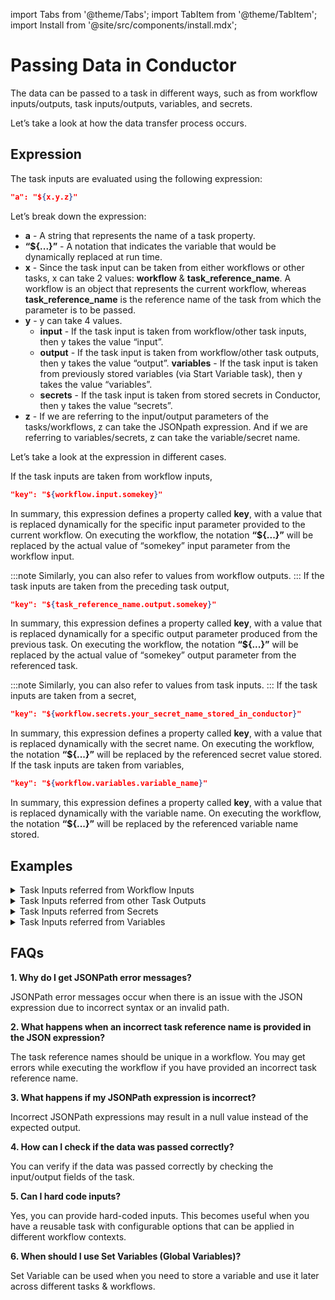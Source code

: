 import Tabs from '@theme/Tabs';
import TabItem from '@theme/TabItem';
import Install from '@site/src/components/install.mdx';


# Passing Data in Conductor

The data can be passed to a task in different ways, such as from workflow inputs/outputs, task inputs/outputs, variables, and secrets.

Let’s take a look at how the data transfer process occurs.

## Expression

The task inputs are evaluated using the following expression:

```json
"a": "${x.y.z}"
```
Let’s break down the expression:

* **a** - A string that represents the name of a task property.
* **“${...}”** - A notation that indicates the variable that would be dynamically replaced at run time.
* **x** - Since the task input can be taken from either workflows or other tasks, x can take 2 values: **workflow** & **task_reference_name**. A workflow is an object that represents the current workflow, whereas **task_reference_name** is the reference name of the task from which the parameter is to be passed.
* **y** - y can take 4 values.<ul><li>**input** - If the task input is taken from workflow/other task inputs, then y takes the value “input”.</li><li>**output** - If the task input is taken from workflow/other task outputs, then y takes the value “output”.
**variables** - If the task input is taken from previously stored variables (via Start Variable task), then y takes the value “variables”.</li><li>**secrets** - If the task input is taken from stored secrets in Conductor, then y takes the value “secrets”.</li></ul>
* **z** - If we are referring to the input/output parameters of the tasks/workflows, z can take the JSONpath expression. And if we are referring to variables/secrets, z can take the variable/secret name.

Let’s take a look at the expression in different cases.

<Tabs>
<TabItem value="Case 1" label="Case 1">
If the task inputs are taken from workflow inputs, 

```json
"key": "${workflow.input.somekey}"
```
In summary, this expression defines a property called **key**, with a value that is replaced dynamically for the specific input parameter provided to the current workflow. On executing the workflow, the notation **“${...}”** will be replaced by the actual value of “somekey” input parameter from the workflow input.

:::note
Similarly, you can also refer to values from workflow outputs.
:::
</TabItem>
<TabItem value="Case 2" label="Case 2">
If the task inputs are taken from the preceding task output,

```json
"key": "${task_reference_name.output.somekey}"
```

In summary, this expression defines a property called **key**, with a value that is replaced dynamically for a specific output parameter produced from the previous task. On executing the workflow, the notation **“${...}”** will be replaced by the actual value of “somekey” output parameter from the referenced task.

:::note
Similarly, you can also refer to values from task inputs.
:::
</TabItem>
<TabItem value="Case 3" label="Case 3">
If the task inputs are taken from a secret, 

```json
"key": "${workflow.secrets.your_secret_name_stored_in_conductor}"
```

In summary, this expression defines a property called **key**, with a value that is replaced dynamically with the secret name. On executing the workflow, the notation **“${...}”** will be replaced by the referenced secret value stored.
</TabItem>
<TabItem value="Case 4" label="Case 4">
If the task inputs are taken from variables,

```json
"key": "${workflow.variables.variable_name}"
```

In summary, this expression defines a property called **key**, with a value that is replaced dynamically with the variable name. On executing the workflow, the notation **“${...}”** will be replaced by the referenced variable name stored.
</TabItem>
</Tabs>

## Examples

<details><summary>Task Inputs referred from Workflow Inputs​​</summary>
When we start a workflow, we can provide inputs to the workflow in a JSON format like this:

```json

{
 "workflowInputNumberExample": 1,
 "workflowInputTextExample": "SAMPLE",
 "workflowInputJsonExample": {
   "nestedKey": "nestedValue"
 }
}
```

We can refer to these values as inputs to the task using the following expression:

```json
{
"taskInput1Key": "${workflow.input.worfklowInputNumberExample}",
"taskInput2Key": "${workflow.input.workflowInputJsonExample.nestedKey}"
}
```

On evaluating the first expression,

```json
"taskInput1Key": "${workflow.input.workflowInputNumberExample}"
```

* `"${workflow.input.workflowInputNumberExample}"`- Refers to the workflow input parameter **workflowInputNumberExample**.

In the workflow input, the value of **workflowInputNumberExample** is 1, so the value of **taskInput1Key** in this example is also 1.

Similarly, evaluating this expression **"taskInput2Key": "${workflow.input.workflowInputJsonExample.nestedKey}"** would result in **"taskInput2Key": "nestedValue"**.
So, the input to the task referred from the workflow input looks like this:
```json
{
"taskInput1Key": 1,
"taskInput2Key": "nestedValue"
}
```
</details>

<details><summary>Task Inputs referred from other Task Outputs​​​</summary>

Let’s assume that a task with the task reference name **previousTaskReference** produced the following output:

```json
{
"taskOutputKey1": "outputValue",
"taskOutputKey2": {
  "nestedKey1": "outputValue-1"
}
}
```

We can refer to these values as inputs to our new task using the following expression:

```json
{
"taskInput1Key": "${previousTaskReference.output.taskOutputKey1}",
"taskInput2Key": "${previousTaskReference.output.taskOutputKey2.nestedKey1}"
}
```
The above expression can be evaluated using the same mechanism explained above, and finally, the task will receive the following inputs from the previous task output:

```json
{
"taskInput1Key": "outputValue",
"taskInput2Key": "outputValue-1"
}
```

:::info
The expression format is based on [JSON Path](https://goessner.net/articles/JsonPath/) and you can construct complex input params based on the syntax.
:::

</details>

<details><summary>Task Inputs referred from Secrets​​</summary>

Let’s assume that a secret named “api_key” is stored on your Conductor console, and you need to refer to this secret. The sample expression can look like this:

```json
"taskInputKey": "${workflow.secrets.api_key}"
```

If the “api_key” has value “Xxhhjiu0nbfdinvdHyj”. Then the task input becomes:

```json
"taskInputKey": "Xxhhjiu0nbfdinvdHyj"
```
:::note
Referring to task inputs using the secret functionality ensures that your secrets are not exposed in the workflow definitions; instead, it takes the value dynamically while executing the workflow.
:::
</details>

<details><summary>Task Inputs referred from Variables​</summary>

If the variable name is stored via the Set Variable task, the JSON looks like this:

```json
     "name": "set_variable_task_anmz4_ref",
     "taskReferenceName": "set_variable_task_anmz4_ref",
     "inputParameters": {
       "name": "Orkes"
     },
     "type": "SET_VARIABLE",
```

So, here the variable “name” is set to “Orkes”.  We can refer to this variable in the same workflow as follows:

```json
"variable_name": "${workflow.variables.name}"
```

This results in **"variable_name": "Orkes"**.
</details>

## FAQs

**1. Why do I get JSONPath error messages?**

JSONPath error messages occur when there is an issue with the JSON expression due to incorrect syntax or an invalid path. 

**2. What happens when an incorrect task reference name is provided in the JSON expression?**

The task reference names should be unique in a workflow. You may get errors while executing the workflow if you have provided an incorrect task reference name.

**3. What happens if my JSONPath expression is incorrect?**

Incorrect JSONPath expressions may result in a null value instead of the expected output.

**4. How can I check if the data was passed correctly?**

You can verify if the data was passed correctly by checking the input/output fields of the task. 

**5. Can I hard code inputs?**

Yes, you can provide hard-coded inputs. This becomes useful when you have a reusable task with configurable options that can be applied in different workflow contexts.

**6. When should I use Set Variables (Global Variables)?**

Set Variable can be used when you need to store a variable and use it later across different tasks & workflows. 
